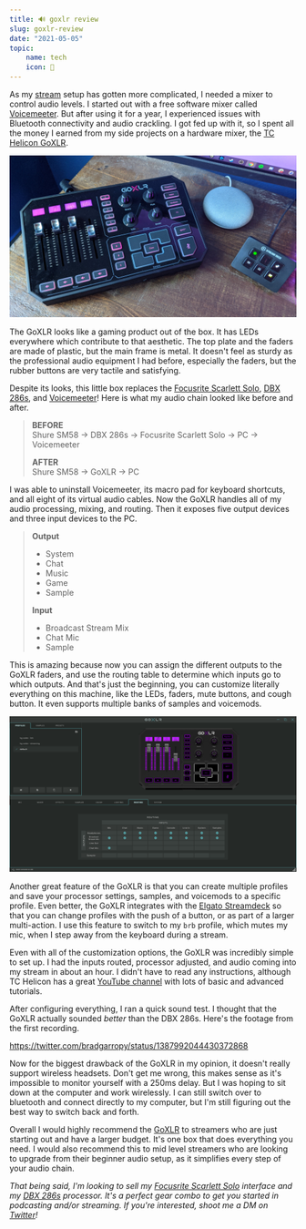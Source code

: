 ```yaml
---
title: 🔊 goxlr review
slug: goxlr-review
date: "2021-05-05"
topic:
    name: tech
    icon: 🔌
---
```


As my [stream][stream] setup has gotten more complicated, I needed a mixer to control audio levels. I started out with a free software mixer called [Voicemeeter][voicemeeter]. But after using it for a year, I experienced issues with Bluetooth connectivity and audio crackling. I got fed up with it, so I spent all the money I earned from my side projects on a hardware mixer, the [TC Helicon GoXLR][goxlr].

![goxlr][photo]

The GoXLR looks like a gaming product out of the box. It has LEDs everywhere which contribute to that aesthetic. The top plate and the faders are made of plastic, but the main frame is metal. It doesn't feel as sturdy as the professional audio equipment I had before, especially the faders, but the rubber buttons are very tactile and satisfying.

Despite its looks, this little box replaces the [Focusrite Scarlett Solo][scarlett-solo], [DBX 286s][dbx], and [Voicemeeter][voicemeeter]! Here is what my audio chain looked like before and after.

> **BEFORE**  
> Shure SM58 -> DBX 286s -> Focusrite Scarlett Solo -> PC -> Voicemeeter
>
> **AFTER**  
> Shure SM58 -> GoXLR -> PC

I was able to uninstall Voicemeeter, its macro pad for keyboard shortcuts, and all eight of its virtual audio cables. Now the GoXLR handles all of my audio processing, mixing, and routing. Then it exposes five output devices and three input devices to the PC.

> **Output**
>
> -   System
> -   Chat
> -   Music
> -   Game
> -   Sample
>
> **Input**
>
> -   Broadcast Stream Mix
> -   Chat Mic
> -   Sample

This is amazing because now you can assign the different outputs to the GoXLR faders, and use the routing table to determine which inputs go to which outputs. And that's just the beginning, you can customize literally everything on this machine, like the LEDs, faders, mute buttons, and cough button. It even supports multiple banks of samples and voicemods.

![routing][routing]

Another great feature of the GoXLR is that you can create multiple profiles and save your processor settings, samples, and voicemods to a specific profile. Even better, the GoXLR integrates with the [Elgato Streamdeck][streamdeck] so that you can change profiles with the push of a button, or as part of a larger multi-action. I use this feature to switch to my `brb` profile, which mutes my mic, when I step away from the keyboard during a stream.

Even with all of the customization options, the GoXLR was incredibly simple to set up. I had the inputs routed, processor adjusted, and audio coming into my stream in about an hour. I didn't have to read any instructions, although TC Helicon has a great [YouTube channel][youtube] with lots of basic and advanced tutorials.

After configuring everything, I ran a quick sound test. I thought that the GoXLR actually sounded _better_ than the DBX 286s. Here's the footage from the first recording.

https://twitter.com/bradgarropy/status/1387992044430372868

Now for the biggest drawback of the GoXLR in my opinion, it doesn't really support wireless headsets. Don't get me wrong, this makes sense as it's impossible to monitor yourself with a 250ms delay. But I was hoping to sit down at the computer and work wirelessly. I can still switch over to bluetooth and connect directly to my computer, but I'm still figuring out the best way to switch back and forth.

Overall I would highly recommend the [GoXLR][goxlr] to streamers who are just starting out and have a larger budget. It's one box that does everything you need. I would also recommend this to mid level streamers who are looking to upgrade from their beginner audio setup, as it simplifies every step of your audio chain.

_That being said, I'm looking to sell my [Focusrite Scarlett Solo][scarlett-solo] interface and my [DBX 286s][dbx] processor. It's a perfect gear combo to get you started in podcasting and/or streaming. If you're interested, shoot me a DM on [Twitter][twitter]!_

[stream]: https://bradgarropy.com/stream
[voicemeeter]: https://vb-audio.com/Voicemeeter
[goxlr]: https://www.amazon.com/GoXLR-Mini-Interface-Streamers-Podcasters/dp/B07JKNG4NV
[dbx]: https://www.amazon.com/dbx-286s-Microphone-Channel-Processor/dp/B004LWH79A
[scarlett-solo]: https://www.amazon.com/Focusrite-Scarlett-Audio-Interface-Tools/dp/B07QR6Z1JB
[routing]: images/routing.png
[streamdeck]: https://www.amazon.com/Elgato-Stream-Deck-Controller-customizable/dp/B07DYRS1WH
[youtube]: https://www.youtube.com/watch?v=6hzHGp4HpV4&list=PLB-XE8Gvu0g4S3ofFJlhbYbaHrO8QGjik
[twitter]: https://twitter.com/bradgarropy
[photo]: images/goxlr.jpg
